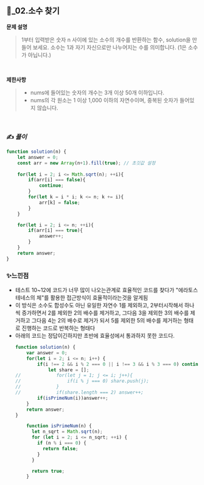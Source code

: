 ## 🔎_02.소수 찾기


<b>문제 설명</b>
</br>
> 1부터 입력받은 숫자 n 사이에 있는 소수의 개수를 반환하는 함수, solution을 만들어 보세요.
> 소수는 1과 자기 자신으로만 나누어지는 수를 의미합니다.
> (1은 소수가 아닙니다.)

</br>

<b>제한사항</b>
  >- nums에 들어있는 숫자의 개수는 3개 이상 50개 이하입니다.
  >- nums의 각 원소는 1 이상 1,000 이하의 자연수이며, 중복된 숫자가 들어있지 않습니다.

<br>

### ✍️ _풀이_

``` js
function solution(n) {
    let answer = 0;
    const arr = new Array(n+1).fill(true); // 초깃값 설정
    
    for(let i = 2; i <= Math.sqrt(n); ++i){
        if(arr[i] === false){
            continue; 
        }
        for(let k = i * i; k <= n; k += i){
            arr[k] = false;
        }
    }

    for(let i = 2; i <= n; ++i){
        if(arr[i] === true){
            answer++;
        }
    }
    return answer;
}
```



### ✨느낀점
- 테스트 10~12에 코드가 너무 많이 나오는관계로 효율적인 코드를 찾다가 "에라토스테네스의 체"를 활용한 접근방식이 효율적이라는것을 알게됨
- 이 방식은 소수도 합성수도 아닌 유일한 자연수 1를 제외하고, 2부터시작해서 하나씩 증가하면서 2를 제외한 2의 배수를 제거하고, 그다음 3을 제외한 3의 배수를 제거하고 그다음 4는 2의 배수로 제거가 되서 5를 제외한 5의 배수를 제거하는 형태로 진행하는 코드로 반복하는 형태다
- 아래의 코드는 정답이긴하지만 초반에 효율성에서 통과하지 못한 코드다.
  ```js
  function solution(n) {
      var answer = 0;
      for(let i = 2; i <= n; i++) {
          if(i !== 2 && i % 2 === 0 || i !== 3 && i % 3 === 0) continue;
              let share = [];
  //             for(let j = 1; j <= i; j++){
  //                 if(i % j === 0) share.push(j);
  //             }
  //             if(share.length === 2) answer++;
          if(isPrimeNum(i))answer++;
      }
      return answer;
  }
  
      function isPrimeNum(n) {
        let n_sqrt = Math.sqrt(n);
        for (let i = 2; i <= n_sqrt; ++i) {
          if (n % i === 0) {
            return false;
          }
        }
  
        return true;
      }
  ```

 
